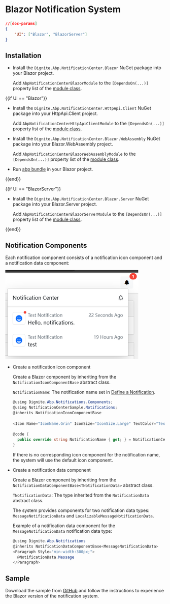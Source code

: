 # Blazor Notification System

````json
//[doc-params]
{
    "UI": ["Blazor", "BlazorServer"]
}
````

## Installation

- Install the `Dignite.Abp.NotificationCenter.Blazor` NuGet package into your Blazor project.

  Add `AbpNotificationCenterBlazorModule` to the `[DependsOn(...)]` property list of the [module class](https://docs.abp.io/en/abp/latest/Module-Development-Basics).

{{if UI == "Blazor"}}

- Install the `Dignite.Abp.NotificationCenter.HttpApi.Client` NuGet package into your HttpApi.Client project.

  Add `AbpNotificationCenterHttpApiClientModule` to the `[DependsOn(...)]` property list of the [module class](https://docs.abp.io/en/abp/latest/Module-Development-Basics).

- Install the `Dignite.Abp.NotificationCenter.Blazor.WebAssembly` NuGet package into your Blazor.WebAssembly project.

  Add `AbpNotificationCenterBlazorWebAssemblyModule` to the `[DependsOn(...)]` property list of the [module class](https://docs.abp.io/en/abp/latest/Module-Development-Basics).

- Run [abp bundle](https://docs.abp.io/en/abp/latest/CLI#bundle) in your Blazor project.

{{end}}

{{if UI == "BlazorServer"}}

- Install the `Dignite.Abp.NotificationCenter.Blazor.Server` NuGet package into your Blazor.Server project.

  Add `AbpNotificationCenterBlazorServerModule` to the `[DependsOn(...)]` property list of the [module class](https://docs.abp.io/en/abp/latest/Module-Development-Basics).

{{end}}

## Notification Components

Each notification component consists of a notification icon component and a notification data component:

![NotificationsComponent](images/NotificationsComponent.png)

- Create a notification icon component

  Create a Blazor component by inheriting from the `NotificationIconComponentBase` abstract class.

  `NotificationName`: The notification name set in [Define a Notification](Notifications.md#define-a-notification).

  ```csharp
  @using Dignite.Abp.Notifications.Components;
  @using NotificationCenterSample.Notifications;
  @inherits NotificationIconComponentBase

  <Icon Name="IconName.Grin" IconSize="IconSize.Large" TextColor="TextColor.Primary"></Icon>

  @code {
    public override string NotificationName { get; } = NotificationCenterSampleNotifications.TestNotification;
  }
  ```

  If there is no corresponding icon component for the notification name, the system will use the default icon component.

- Create a notification data component

  Create a Blazor component by inheriting from the `NotificationDataComponentBase<TNotificationData>` abstract class.

  `TNotificationData`: The type inherited from the `NotificationData` abstract class.

  The system provides components for two notification data types: `MessageNotificationData` and `LocalizableMessageNotificationData`.

  Example of a notification data component for the `MessageNotificationData` notification data type:

  ```csharp
  @using Dignite.Abp.Notifications
  @inherits NotificationDataComponentBase<MessageNotificationData>
  <Paragraph Style="min-width:300px;">
    @NotificationData.Message
  </Paragraph>
  ```

## Sample

Download the sample from [GitHub](https://github.com/dignite-projects/dignite-abp/tree/main/samples/FileExplorerSample) and follow the instructions to experience the Blazor version of the notification system.
